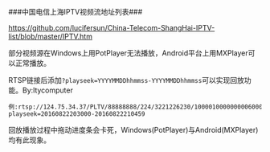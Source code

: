 ###中国电信上海IPTV视频流地址列表###

https://github.com/lucifersun/China-Telecom-ShangHai-IPTV-list/blob/master/IPTV.htm

部分视频源在Windows上用PotPlayer无法播放，Android平台上用MXPlayer可以正常播放。

RTSP链接后添加```?playseek=YYYYMMDDhhmmss-YYYYMMDDhhmmss```可以实现回放功能。By:ltycomputer

```
例:rtsp://124.75.34.37/PLTV/88888888/224/3221226230/10000100000000060000000000646848_0.smil?playseek=20160822203000-20160822210459
```
  
回放播放过程中拖动进度条会卡死，Windows(PotPlayer)与Android(MXPlayer)均有此现象。

